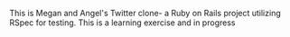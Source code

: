 This is Megan and Angel's Twitter clone- a Ruby on Rails project utilizing RSpec for testing.
This is a learning exercise and in progress
